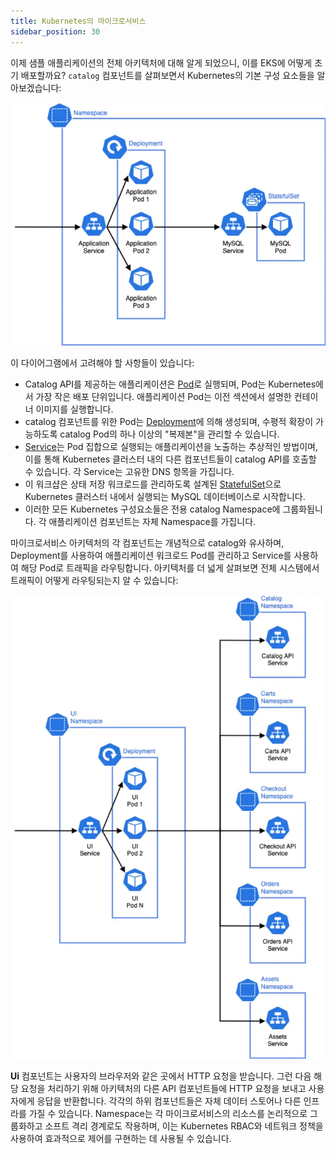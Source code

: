 ```yaml
---
title: Kubernetes의 마이크로서비스
sidebar_position: 30
---
```


이제 샘플 애플리케이션의 전체 아키텍처에 대해 알게 되었으니, 이를 EKS에 어떻게 초기 배포할까요? `catalog` 컴포넌트를 살펴보면서 Kubernetes의 기본 구성 요소들을 알아보겠습니다:

![Catalog microservice in Kubernetes](./assets/catalog-microservice.webp)

이 다이어그램에서 고려해야 할 사항들이 있습니다:

- Catalog API를 제공하는 애플리케이션은 [Pod](https://kubernetes.io/docs/concepts/workloads/pods/)로 실행되며, Pod는 Kubernetes에서 가장 작은 배포 단위입니다. 애플리케이션 Pod는 이전 섹션에서 설명한 컨테이너 이미지를 실행합니다.
- catalog 컴포넌트를 위한 Pod는 [Deployment](https://kubernetes.io/docs/concepts/workloads/controllers/deployment/)에 의해 생성되며, 수평적 확장이 가능하도록 catalog Pod의 하나 이상의 "복제본"을 관리할 수 있습니다.
- [Service](https://kubernetes.io/docs/concepts/services-networking/service/)는 Pod 집합으로 실행되는 애플리케이션을 노출하는 추상적인 방법이며, 이를 통해 Kubernetes 클러스터 내의 다른 컴포넌트들이 catalog API를 호출할 수 있습니다. 각 Service는 고유한 DNS 항목을 가집니다.
- 이 워크샵은 상태 저장 워크로드를 관리하도록 설계된 [StatefulSet](https://kubernetes.io/docs/concepts/workloads/controllers/statefulset/)으로 Kubernetes 클러스터 내에서 실행되는 MySQL 데이터베이스로 시작합니다.
- 이러한 모든 Kubernetes 구성요소들은 전용 catalog Namespace에 그룹화됩니다. 각 애플리케이션 컴포넌트는 자체 Namespace를 가집니다.

마이크로서비스 아키텍처의 각 컴포넌트는 개념적으로 catalog와 유사하며, Deployment를 사용하여 애플리케이션 워크로드 Pod를 관리하고 Service를 사용하여 해당 Pod로 트래픽을 라우팅합니다. 아키텍처를 더 넓게 살펴보면 전체 시스템에서 트래픽이 어떻게 라우팅되는지 알 수 있습니다:

![Microservices in Kubernetes](./assets/microservices.webp)

**Ui** 컴포넌트는 사용자의 브라우저와 같은 곳에서 HTTP 요청을 받습니다. 그런 다음 해당 요청을 처리하기 위해 아키텍처의 다른 API 컴포넌트들에 HTTP 요청을 보내고 사용자에게 응답을 반환합니다. 각각의 하위 컴포넌트들은 자체 데이터 스토어나 다른 인프라를 가질 수 있습니다. Namespace는 각 마이크로서비스의 리소스를 논리적으로 그룹화하고 소프트 격리 경계로도 작용하며, 이는 Kubernetes RBAC와 네트워크 정책을 사용하여 효과적으로 제어를 구현하는 데 사용될 수 있습니다.